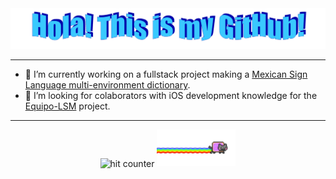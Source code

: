 <div style="background-image: src="https://github.com/Dialvive/Dialvive/blob/master/images/flyin.gif?raw=true";">
  
  <div align="center">
    <img src="https://github.com/Dialvive/Dialvive/blob/master/images/HolaMundo.png?raw=true" style="max-width: 100%;" alt="Hello World!" />
  </div>

  <hr>

  - 🔭 I’m currently working on a fullstack project making a [Mexican Sign Language multi-environment dictionary](https://github.com/Equipo-LSM).
  - 🤔 I’m looking for colaborators with iOS development knowledge for the [Equipo-LSM](https://github.com/Equipo-LSM) project.

  <hr>

  <div align="center">
    <img src="https://profile-counter.glitch.me/dialvive/count.svg" alt="hit counter" align="center">
    <img src="https://github.com/Dialvive/Dialvive/blob/master/images/nyan.gif?raw=true" style="width: 25%;" alt="Nyan!" />
  </div>

</div>



